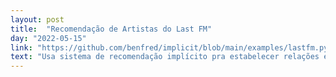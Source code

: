 ```yaml
---
layout: post
title:  "Recomendação de Artistas do Last FM"
day: "2022-05-15"
link: "https://github.com/benfred/implicit/blob/main/examples/lastfm.py"
text: "Usa sistema de recomendação implícito pra estabelecer relações entre artistas, queria estudar mais isso"
---
```

